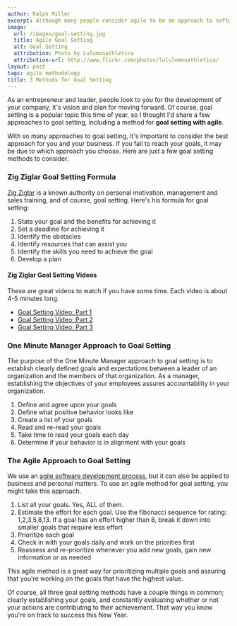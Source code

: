 ```yaml
---
author: Ralph Miller
excerpt: Although many people consider agile to be an approach to software development, agile methodologies can be applied to many different business processes, as well as personal goal setting.
image:
  url: /images/goal-setting.jpg
  title: Agile Goal Setting
  alt: Goal Setting
  attribution: Photo by Lulumonathletica
  attribution-url: http://www.flickr.com/photos/lululemonathletica/
layout: post
tags: agile methodology
title: 3 Methods for Goal Setting
---
```


As an entrepreneur and leader, people look to you for the development of your company, it's vision and plan for moving forward. Of course, goal setting is a popular topic this time of year, so I thought I'd share a few approaches to goal setting, including a method for **goal setting with agile**. 

With so many approaches to goal setting, it's important to consider the best approach for you and your business. If you fail to reach your goals, it may be due to which approach you choose.  Here are just a few goal setting methods to consider.

### Zig Ziglar Goal Setting Formula

[Zig Ziglar](http://www.ziglar.com/) is a known authority on personal motivation, management and sales training, and of course, goal setting. Here's his formula for goal setting:

1. State your goal and the benefits for achieving it
1. Set a deadline for achieving it
1. Identify the obstacles
1. Identify resources that can assist you
1. Identify the skills you need to achieve the goal
1. Develop a plan

#### Zig Ziglar Goal Setting Videos

These are great videos to watch if you have some time. Each video is about 4-5 minutes long.

* [Goal Setting Video: Part 1](http://youtu.be/Ae-VJ_lauCw)
* [Goal Setting Video: Part 2](http://youtu.be/kiQV0oTyd98)
* [Goal Setting Video: Part 3](http://youtu.be/su2UuP3aqZg)

### One Minute Manager Approach to Goal Setting

The purpose of the One Minute Manager approach to goal setting is to establish clearly defined goals and expectations between a leader of an organization and the members of that organization. As a manager, establishing the objectives of your employees assures accountability in your organization.

1. Define and agree upon your goals
1. Define what positive behavior looks like
1. Create a list of your goals
1. Read and re-read your goals
1. Take time to read your goals each day
1. Determine if your behavior is in alignment with your goals

### The Agile Approach to Goal Setting

We use an [agile software development process](/agile-development), but it can also be applied to business and personal matters. To use an agile method for goal setting, you might take this approach.

1. List all your goals. Yes, ALL of them.
1. Estimate the effort for each goal. Use the fibonacci sequence for rating: 1,2,3,5,8,13. If a goal has an effort higher than 8, break it down into smaller goals that require less effort
1. Prioritize each goal
1. Check in with your goals daily and work on the priorities first
1. Reassess and re-prioritize whenever you add new goals, gain new information or as needed

This agile method is a great way for prioritizing multiple goals and assuring that you're working on the goals that have the highest value.

Of course, all three goal setting methods have a couple things in common; clearly establishing your goals, and constantly evaluating whether or not your actions are contributing to their achievement. That way you know you're on track to success this New Year.

